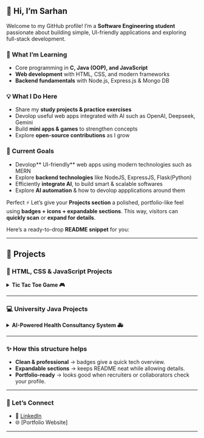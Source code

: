 ## 👋 Hi, I’m Sarhan

Welcome to my GitHub profile! I’m a **Software Engineering student** passionate about building simple, UI-friendly applications and exploring full-stack development.

### 🚀 What I’m Learning

* Core programming in **C, Java (OOP), and JavaScript**
* **Web development** with HTML, CSS, and modern frameworks
* **Backend fundamentals** with Node.js, Express.js & Mongo DB

### 💡 What I Do Here

* Share my **study projects & practice exercises**
* Devolop useful web apps integrated with AI such as OpenAI, Deepseek, Gemini
* Build **mini apps & games** to strengthen concepts
* Explore **open-source contributions** as I grow

### 🎯 Current Goals

* Devolop** UI-friendly** web apps using modern technologies such as MERN
* Explore **backend technologies** like NodeJS, ExpressJS, Flask(Python)
* Efficiently **integrate AI**, to build smart & scalable softwares
* Explore **AI automation** & how to devolop appplications around them

Perfect ⚡ Let’s give your **Projects section** a polished, portfolio-like feel using **badges + icons + expandable sections**.
This way, visitors can **quickly scan** or **expand for details**.

Here’s a ready-to-drop **README snippet** for you:

---

## 🚀 Projects

### 🎨 HTML, CSS & JavaScript Projects

<details>  
<summary><b>Tic Tac Toe Game 🎮</b></summary>  

![HTML5](https://img.shields.io/badge/HTML5-E34F26?logo=html5\&logoColor=fff)
![CSS3](https://img.shields.io/badge/CSS3-1572B6?logo=css3\&logoColor=fff)
![JavaScript](https://img.shields.io/badge/JavaScript-F7DF1E?logo=javascript\&logoColor=000)

A fun and interactive browser-based **Tic Tac Toe** game, built with pure **HTML, CSS, and JavaScript**.
✨ Features a **sleek design**, **responsive layout**, and endless replayability.

🔗 [View Repository](https://github.com/SarhanCoderOfTheCentury/Tic-Tac-Toe-Game)

</details>  

---

### 💻 University Java Projects

<details>  
<summary><b>AI-Powered Health Consultancy System 🚑</b></summary>  

![Java](https://img.shields.io/badge/Java-ED8B00?logo=java\&logoColor=fff)
![MySQL](https://img.shields.io/badge/MySQL-4479A1?logo=mysql\&logoColor=fff)
![Gson](https://img.shields.io/badge/Gson-FF6F00?logo=google\&logoColor=fff)

A **Java + MySQL system** that:

* Registers patients & stores their data in a database
* Logs consultations with AI-generated advice
* Integrates **DeepSeek AI API** for medical guidance

🔗 [View Repository](#) (replace with your repo link)

</details>  

---

### ✨ How this structure helps

* **Clean & professional** → badges give a quick tech overview.
* **Expandable sections** → keeps README neat while allowing details.
* **Portfolio-ready** → looks good when recruiters or collaborators check your profile.

---

### 🤝 Let’s Connect

* 💼 [LinkedIn](https://www.linkedin.com/in/sarhan-ahmed-1935b9341?utm_source=share&utm_campaign=share_via&utm_content=profile&utm_medium=android_app)
* 🌐 [Portfolio Website]

---

